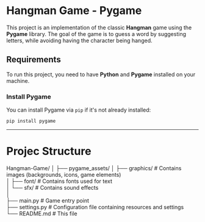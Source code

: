 # Hangman Game - Pygame

This project is an implementation of the classic **Hangman** game using the **Pygame** library. The goal of the game is to guess a word by suggesting letters, while avoiding having the character being hanged.

## Requirements

To run this project, you need to have **Python** and **Pygame** installed on your machine.

### Install Pygame

You can install Pygame via `pip` if it's not already installed:

```bash
pip install pygame
```  
***  

# Projec Structure  
Hangman-Game/
│
├── pygame_assets/
│   ├── graphics/            # Contains images (backgrounds, icons, game elements)  
│   ├── font/                # Contains fonts used for text  
│   └── sfx/                 # Contains sound effects  
│  
├── main.py                  # Game entry point  
├── settings.py              # Configuration file containing resources and settings  
└── README.md                # This file  
  

